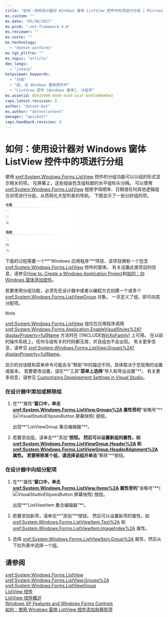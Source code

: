 ```yaml
---
title: "如何：使用设计器对 Windows 窗体 ListView 控件中的项进行分组 | Microsoft Docs"
ms.custom: ""
ms.date: "03/30/2017"
ms.prod: ".net-framework-4.6"
ms.reviewer: ""
ms.suite: ""
ms.technology: 
  - "dotnet-winforms"
ms.tgt_pltfrm: ""
ms.topic: "article"
dev_langs: 
  - "jsharp"
helpviewer_keywords: 
  - "分组"
  - "组, 在 Windows 窗体控件中"
  - "ListView 控件 [Windows 窗体], 分组项"
ms.assetid: 8b615000-69d9-4c64-acaf-b54fa09b69e3
caps.latest.revision: 8
author: "dotnet-bot"
ms.author: "dotnetcontent"
manager: "wpickett"
caps.handback.revision: 8
---
```

# 如何：使用设计器对 Windows 窗体 ListView 控件中的项进行分组
使用 <xref:System.Windows.Forms.ListView> 控件的分组功能可以以组的形式显示相关的项。  在屏幕上，这些组由包含组标题的水平组标头分隔。  可以使用 <xref:System.Windows.Forms.ListView> 组按字母顺序、日期或任何其他逻辑组合对项进行分组，从而简化大型列表的导航。  下图显示了一些分好组的项。  
  
 ![ListView 组](../../../../docs/framework/winforms/controls/media/listviewgroups.gif "ListViewGroups")  
  
 下面的过程需要一个**“Windows 应用程序”**项目，该项目拥有一个包含 <xref:System.Windows.Forms.ListView> 控件的窗体。  有关设置此类项目的信息，请参见[How to: Create a Windows Application Project](http://msdn.microsoft.com/zh-cn/b2f93fed-c635-4705-8d0e-cf079a264efa)和[如何：向 Windows 窗体添加控件](../../../../docs/framework/winforms/controls/how-to-add-controls-to-windows-forms.md)。  
  
 若要使用分组功能，必须先在设计器中或者以编程方式创建一个或多个 <xref:System.Windows.Forms.ListViewGroup> 对象。  一旦定义了组，即可向其分配项。  
  
> [!NOTE]
>  <xref:System.Windows.Forms.ListView> 组仅在应用程序调用 <xref:System.Windows.Forms.Application.EnableVisualStyles%2A?displayProperty=fullName> 方法时在 [!INCLUDE[WinXpFamily](../../../../includes/winxpfamily-md.md)] 上可用。  在以前的操作系统上，任何与组有关的代码都无效，并且组也不会出现。  有关更多信息，请参见 <xref:System.Windows.Forms.ListView.Groups%2A?displayProperty=fullName>。  
>   
>  显示的对话框和菜单命令可能会与“帮助”中的描述不同，具体取决于您现用的设置或版本。  若要更改设置，请在**“工具”**菜单上选择**“导入和导出设置”**。  有关更多信息，请参见 [Customizing Development Settings in Visual Studio](http://msdn.microsoft.com/zh-cn/22c4debb-4e31-47a8-8f19-16f328d7dcd3)。  
  
### 在设计器中添加或移除组  
  
1.  在**“属性”**窗口中，单击 <xref:System.Windows.Forms.ListView.Groups%2A> 属性旁的**“省略号”**\(![VisualStudioEllipsesButton 屏幕快照](../../../../docs/framework/winforms/media/vbellipsesbutton.png "vbEllipsesButton")\) 按钮。  
  
     出现**“ListViewGroup 集合编辑器”**。  
  
2.  若要添加组，请单击**“添加”**按钮。  然后可以设置新组的属性，如 <xref:System.Windows.Forms.ListViewGroup.Header%2A> 和 <xref:System.Windows.Forms.ListViewGroup.HeaderAlignment%2A> 属性。  若要移除某个组，请选择该组并单击**“移除”**按钮。  
  
### 在设计器中向组分配项  
  
1.  在**“属性”**窗口中，单击 <xref:System.Windows.Forms.ListView.Items%2A> 属性旁的**“省略号”**\(![VisualStudioEllipsesButton 屏幕快照](../../../../docs/framework/winforms/media/vbellipsesbutton.png "vbEllipsesButton")\) 按钮。  
  
     出现**“ListViewItem 集合编辑器”**。  
  
2.  若要添加新项，请单击**“添加”**按钮。  然后可以设置新项的属性，如 <xref:System.Windows.Forms.ListViewItem.Text%2A> 和 <xref:System.Windows.Forms.ListViewItem.ImageIndex%2A> 属性。  
  
3.  选择 <xref:System.Windows.Forms.ListViewItem.Group%2A> 属性，然后从下拉列表中选择一个组。  
  
## 请参阅  
 <xref:System.Windows.Forms.ListView>   
 <xref:System.Windows.Forms.ListView.Groups%2A>   
 <xref:System.Windows.Forms.ListViewGroup>   
 [ListView 控件](../../../../docs/framework/winforms/controls/listview-control-windows-forms.md)   
 [ListView 控件概述](../../../../docs/framework/winforms/controls/listview-control-overview-windows-forms.md)   
 [Windows XP Features and Windows Forms Controls](http://msdn.microsoft.com/zh-cn/bc7fab94-fce9-4bf1-a8ad-a5837c91c3c0)   
 [如何：使用 Windows 窗体 ListView 控件添加和移除项](../../../../docs/framework/winforms/controls/how-to-add-and-remove-items-with-the-windows-forms-listview-control.md)